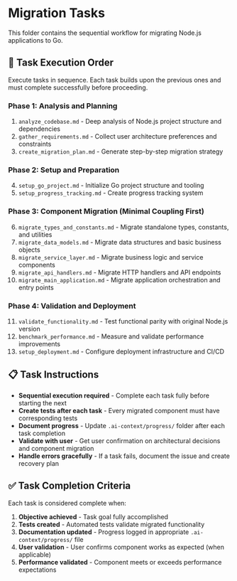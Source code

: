 # Migration Tasks

This folder contains the sequential workflow for migrating Node.js applications to Go.

## 🔄 Task Execution Order

Execute tasks in sequence. Each task builds upon the previous ones and must complete successfully before proceeding.

### Phase 1: Analysis and Planning
1. `analyze_codebase.md` - Deep analysis of Node.js project structure and dependencies
2. `gather_requirements.md` - Collect user architecture preferences and constraints  
3. `create_migration_plan.md` - Generate step-by-step migration strategy

### Phase 2: Setup and Preparation
4. `setup_go_project.md` - Initialize Go project structure and tooling
5. `setup_progress_tracking.md` - Create progress tracking system

### Phase 3: Component Migration (Minimal Coupling First)
6. `migrate_types_and_constants.md` - Migrate standalone types, constants, and utilities
7. `migrate_data_models.md` - Migrate data structures and basic business objects
8. `migrate_service_layer.md` - Migrate business logic and service components
9. `migrate_api_handlers.md` - Migrate HTTP handlers and API endpoints
10. `migrate_main_application.md` - Migrate application orchestration and entry points

### Phase 4: Validation and Deployment
11. `validate_functionality.md` - Test functional parity with original Node.js version
12. `benchmark_performance.md` - Measure and validate performance improvements
13. `setup_deployment.md` - Configure deployment infrastructure and CI/CD

## 📋 Task Instructions

- **Sequential execution required** - Complete each task fully before starting the next
- **Create tests after each task** - Every migrated component must have corresponding tests
- **Document progress** - Update `.ai-context/progress/` folder after each task completion
- **Validate with user** - Get user confirmation on architectural decisions and component migration
- **Handle errors gracefully** - If a task fails, document the issue and create recovery plan

## ✅ Task Completion Criteria

Each task is considered complete when:
1. **Objective achieved** - Task goal fully accomplished
2. **Tests created** - Automated tests validate migrated functionality  
3. **Documentation updated** - Progress logged in appropriate `.ai-context/progress/` file
4. **User validation** - User confirms component works as expected (when applicable)
5. **Performance validated** - Component meets or exceeds performance expectations